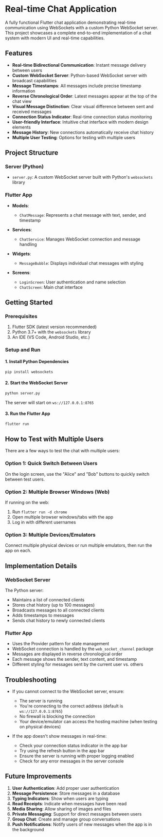 # Real-time Chat Application

A fully functional Flutter chat application demonstrating real-time communication using WebSockets with a custom Python WebSocket server. This project showcases a complete end-to-end implementation of a chat system with modern UI and real-time capabilities.

## Features

- **Real-time Bidirectional Communication**: Instant message delivery between users
- **Custom WebSocket Server**: Python-based WebSocket server with broadcast capabilities
- **Message Timestamps**: All messages include precise timestamp information
- **Reverse Chronological Order**: Latest messages appear at the top of the chat view
- **Visual Message Distinction**: Clear visual difference between sent and received messages
- **Connection Status Indicator**: Real-time connection status monitoring
- **User-friendly Interface**: Intuitive chat interface with modern design elements
- **Message History**: New connections automatically receive chat history
- **Multiple User Testing**: Options for testing with multiple users

## Project Structure

### Server (Python)

- `server.py`: A custom WebSocket server built with Python's `websockets` library

### Flutter App

- **Models**:
  - `ChatMessage`: Represents a chat message with text, sender, and timestamp

- **Services**:
  - `ChatService`: Manages WebSocket connection and message handling

- **Widgets**:
  - `MessageBubble`: Displays individual chat messages with styling

- **Screens**:
  - `LoginScreen`: User authentication and name selection
  - `ChatScreen`: Main chat interface

## Getting Started

### Prerequisites

1. Flutter SDK (latest version recommended)
2. Python 3.7+ with the `websockets` library
3. An IDE (VS Code, Android Studio, etc.)

### Setup and Run

#### 1. Install Python Dependencies

```bash
pip install websockets
```

#### 2. Start the WebSocket Server

```bash
python server.py
```

The server will start on `ws://127.0.0.1:8765`

#### 3. Run the Flutter App

```bash
flutter run
```

## How to Test with Multiple Users

There are a few ways to test the chat with multiple users:

### Option 1: Quick Switch Between Users

On the login screen, use the "Alice" and "Bob" buttons to quickly switch between test users.

### Option 2: Multiple Browser Windows (Web)

If running on the web:
1. Run `flutter run -d chrome`
2. Open multiple browser windows/tabs with the app
3. Log in with different usernames

### Option 3: Multiple Devices/Emulators

Connect multiple physical devices or run multiple emulators, then run the app on each.

## Implementation Details

### WebSocket Server

The Python server:
- Maintains a list of connected clients
- Stores chat history (up to 100 messages)
- Broadcasts messages to all connected clients
- Adds timestamps to messages
- Sends chat history to newly connected clients

### Flutter App

- Uses the Provider pattern for state management
- WebSocket connection is handled by the `web_socket_channel` package
- Messages are displayed in reverse chronological order
- Each message shows the sender, text content, and timestamp
- Different styling for messages sent by the current user vs. others

## Troubleshooting

- If you cannot connect to the WebSocket server, ensure:
  - The server is running
  - You're connecting to the correct address (default is `ws://127.0.0.1:8765`)
  - No firewall is blocking the connection
  - Your device/emulator can access the hosting machine (when testing on physical devices)

- If the app doesn't show messages in real-time:
  - Check your connection status indicator in the app bar
  - Try using the refresh button in the app bar
  - Ensure the server is running with proper logging enabled
  - Check for any error messages in the server console

## Future Improvements

1. **User Authentication**: Add proper user authentication
2. **Message Persistence**: Store messages in a database
3. **Typing Indicators**: Show when users are typing
4. **Read Receipts**: Indicate when messages have been read
5. **Media Sharing**: Allow sharing of images and files
6. **Private Messaging**: Support for direct messages between users
7. **Group Chat**: Create and manage group conversations
8. **Push Notifications**: Notify users of new messages when the app is in the background
